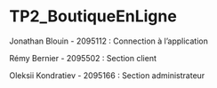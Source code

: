 # TP2_BoutiqueEnLigne

Jonathan Blouin - 2095112 : Connection à l’application

Rémy Bernier - 2095502 : Section client

Oleksii Kondratiev - 2095166 : Section administrateur
